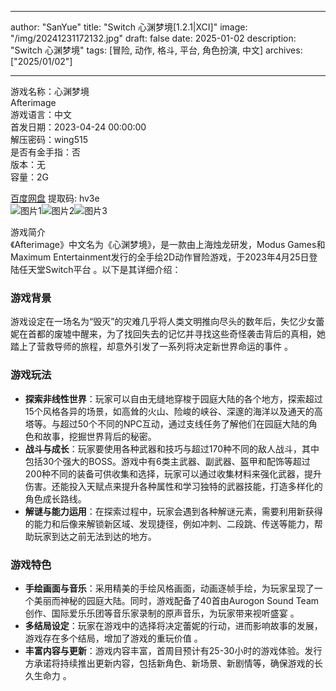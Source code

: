 
---
author: "SanYue"
title: "Switch 心渊梦境[1.2.1|XCI]"
image: "/img/20241231172132.jpg"
draft: false
date: 2025-01-02
description: "Switch 心渊梦境"
tags: [冒险, 动作, 格斗, 平台, 角色扮演, 中文]
archives: ["2025/01/02"]

---

游戏名称：心渊梦境   
Afterimage    
游戏语言：中文  
首发日期：2023-04-24 00:00:00  
解压密码：wing515  
是否有金手指：否  
版本：无   
容量：2G

[百度网盘](https://pan.baidu.com/s/1p2iKJ4JyPBA_WmLMjQZ9_Q) 提取码: hv3e  
![图片1](/img/8d2a55.jpg)![图片2](/img/a45f02.jpg)![图片3](/img/30094d.jpg)  

游戏简介  
《Afterimage》中文名为《心渊梦境》，是一款由上海烛龙研发，Modus Games和Maximum Entertainment发行的全手绘2D动作冒险游戏，于2023年4月25日登陆任天堂Switch平台 。以下是其详细介绍：

### 游戏背景
游戏设定在一场名为“毁灭”的灾难几乎将人类文明推向尽头的数年后，失忆少女蕾妮在首都的废墟中醒来，为了找回失去的记忆并寻找这些奇怪袭击背后的真相，她踏上了营救导师的旅程，却意外引发了一系列将决定新世界命运的事件 。

### 游戏玩法
- **探索非线性世界**：玩家可以自由无缝地穿梭于园庭大陆的各个地方，探索超过15个风格各异的场景，如高耸的火山、险峻的峡谷、深邃的海洋以及通天的高塔等。与超过50个不同的NPC互动，通过支线任务了解他们在园庭大陆的角色和故事，挖掘世界背后的秘密。
- **战斗与成长**：玩家要使用各种武器和技巧与超过170种不同的敌人战斗，其中包括30个强大的BOSS。游戏中有6类主武器、副武器、盔甲和配饰等超过200种不同的装备可供收集和选择，玩家可以通过收集材料来强化武器，提升伤害。还能投入天赋点来提升各种属性和学习独特的武器技能，打造多样化的角色成长路线。
- **解谜与能力运用**：在探索过程中，玩家会遇到各种解谜元素，需要利用新获得的能力和后像来解锁新区域、发现捷径，例如冲刺、二段跳、传送等能力，帮助玩家到达之前无法到达的地方。

### 游戏特色
- **手绘画面与音乐**：采用精美的手绘风格画面，动画逐帧手绘，为玩家呈现了一个美丽而神秘的园庭大陆。同时，游戏配备了40首由Aurogon Sound Team创作、国际爱乐乐团等音乐家录制的原声音乐，为玩家带来视听盛宴 。
- **多结局设定**：玩家在游戏中的选择将决定蕾妮的行动，进而影响故事的发展，游戏存在多个结局，增加了游戏的重玩价值 。
- **丰富内容与更新**：游戏内容丰富，首周目预计有25-30小时的游戏体验。发行方承诺将持续推出更新内容，包括新角色、新场景、新剧情等，确保游戏的长久生命力 。
